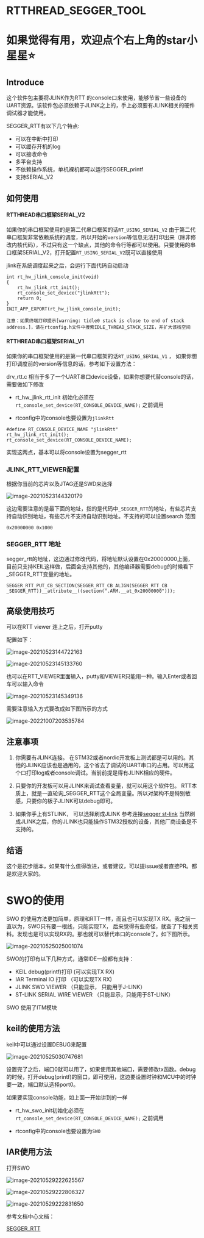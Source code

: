 # RTTHREAD_SEGGER_TOOL

# 如果觉得有用，欢迎点个右上角的star小星星⭐

## Introduce

这个软件包主要将JLINK作为RTT 的console口来使用，能够节省一些设备的UART资源。该软件包必须依赖于JLINK之上的，手上必须要有JLINK相关的硬件调试器才能使用。

SEGGER_RTT有以下几个特点:

- 可以在中断中打印
- 可以缓存开机的log
- 可以接收命令
- 多平台支持
- 不依赖操作系统，单机裸机都可以运行SEGGER_printf
- 支持SERIAL_V2

## 如何使用

#### RTTHREAD串口框架SERIAL_V2

如果你的串口框架使用的是第二代串口框架的话`RT_USING_SERIAL_V2`  由于第二代串口框架非常依赖系统的调度，所以开始的`version`等信息无法打印出来（除非修改内核代码），不过只有这一个缺点，其他的命令行等都可以使用。只要使用的串口框架SERIAL_V2，打开配置`RT_USING_SERIAL_V2`既可以直接使用

 jlink在系统调度起来之后，会运行下面代码自动启动

```
int rt_hw_jlink_console_init(void)
{
	rt_hw_jlink_rtt_init();
	rt_console_set_device("jlinkRtt");
	return 0;
}
INIT_APP_EXPORT(rt_hw_jlink_console_init);
```
`注意：如果终端打印提示[warning: tidle0 stack is close to end of stack address.]，请在rtconfig.h文件中搜索IDLE_THREAD_STACK_SIZE，并扩大该栈空间`

#### RTTHREAD串口框架SERIAL_V1

如果你的串口框架使用的是第一代串口框架的话`RT_USING_SERIAL_V1` ， 如果你想打印调度前的version等信息的话，参考如下设置方法：

drv_rtt.c 相当于多了一个UART串口device设备，如果你想要代替console的话，需要做如下修改

- rt_hw_jlink_rtt_init 初始化必须在`rt_console_set_device(RT_CONSOLE_DEVICE_NAME);` 之前调用

- rtconfig中的console也要设置为`jlinkRtt`

```
#define RT_CONSOLE_DEVICE_NAME "jlinkRtt"
rt_hw_jlink_rtt_init();
rt_console_set_device(RT_CONSOLE_DEVICE_NAME);
```

实现这两点，基本可以将console设置为segger_rtt



### JLINK_RTT_VIEWER配置

根据你当前的芯片以及JTAG还是SWD来选择

![image-20210523144320179](images/image-20210523144320179.png)

这边需要注意的是最下面的地址，指的是代码中`_SEGGER_RTT`的地址，有些芯片支持自动识别地址，有些芯片不支持自动识别地址。不支持的可以设置search 范围

```
0x20000000 0x1000
```

### SEGGER_RTT 地址

segger_rtt的地址，这边通过修改代码，将地址默认设置在0x20000000上面，目前只支持KEIL这样做，后面会支持其他的，其他编译器需要debug的时候看下_SEGGER_RTT变量的地址。

```
SEGGER_RTT_PUT_CB_SECTION(SEGGER_RTT_CB_ALIGN(SEGGER_RTT_CB _SEGGER_RTT))__attribute__((section(".ARM.__at_0x20000000")));
```

## 高级使用技巧

可以在RTT viewer 连上之后，打开putty

配置如下：

![image-20210523144722163](images/image-20210523144722163.png)

![image-20210523145133760](images/image-20210523145133760.png)

也可以在RTT_VIEWER里面输入，putty和VIEWER只能用一种。输入Enter或者回车可以输入命令

![image-20210523145349136](images/image-20210523145349136.png)

需要注意输入方式要改成如下图所示的方式

![image-20221007203535784](images/image-20221007203535784.png)



## 注意事项

1. 你需要有JLINK连接。 在STM32或者nordic开发板上测试都是可以用的。其他的JLINK应该也是通用的，这个省去了调试的UART串口的占用。可以用这个口打印log或者console调试。当前前提是得有JLINK相应的硬件。

2. 只要你的开发板可以用JLINK来调试查看变量，就可以用这个软件包。
RTT本质上，就是一直轮询_SEGGER_RTT这个全局变量。所以对架构不是特别敏感，只要你的板子JLINK可以debug即可。

3. 如果你手上有STLINK， 可以选择刷成JLINK  参考连接[segger st-link](https://www.segger.com/products/debug-probes/j-link/models/other-j-links/st-link-on-board/)
当然刷成JLINK之后，你的JLINK也只能操作STM32授权的设备，其他厂商设备是不支持的。




## 结语

这个是初步版本，如果有什么值得改进，或者建议，可以提issue或者直接PR。都是欢迎大家的。



# SWO的使用

SWO 的使用方法更加简单，原理和RTT一样，而且也可以实现TX RX。我之前一直以为，SWO只有要一根线，只能实现TX， 后来觉得有些奇怪，就查了下相关资料。发现也是可以实现RX的。那也就可以替代串口的console了。如下图所示。

![image-20210525025001074](images/image-20210525025001074.png)

SWO的打印有以下几种方式，通常IDE一般都有支持：

- KEIL debug(printf)打印 (可以实现TX RX)
- IAR Terminal IO 打印 （可以实现TX RX)
- JLINK SWO VIEWER （只能显示， 只能用于J-LINK）
- ST-LINK SERIAL WIRE VIEWER （只能显示，只能用于ST-LINK）

SWO 使用了ITM模块

## keil的使用方法

keil中可以通过设置DEBUG来配置

![image-20210525030747681](images/image-20210525030747681.png)

设置完了之后，端口0就可以用了，如果使用其他端口，需要修改tx函数。debug的时候，打开debug(printf)的窗口，即可使用，这边要设置时钟和MCU中的时钟要一致，端口默认选择port0。

如果要实现console功能，如上面一开始讲到的一样

- rt_hw_swo_init初始化必须在`rt_console_set_device(RT_CONSOLE_DEVICE_NAME);` 之前调用

- rtconfig中的console也要设置为`SWO`

## IAR使用方法

打开SWO

![image-20210529222625567](images/image-20210529222625567.png)

![image-20210529222806327](images/image-20210529222806327.png)



![image-20210529222831650](images/image-20210529222831650.png)



参考文档中心文档：

[SEGGER_RTT](https://www.rt-thread.org/document/site/#/rt-thread-version/rt-thread-standard/application-note/debug/seggerRTT/segger_rtt)

